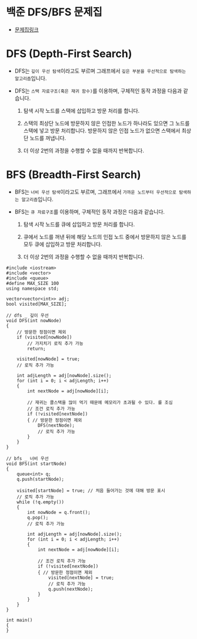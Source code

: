 # 백준 DFS/BFS 문제집

- [문제집링크](https://www.acmicpc.net/workbook/view/1983)

# DFS (Depth-First Search)

- DFS는 `깊이 우선 탐색`이라고도 부르며 그래프에서 `깊은 부분을 우선적으로 탐색하는 알고리즘`입니다.

- DFS는 `스택 자료구조(혹은 재귀 함수)`를 이용하며, 구체적인 동작 과정을 다음과 같습니다.

  1. 탐색 시작 노드를 스택에 삽입하고 방문 처리를 합니다.

  2. 스택의 최상단 노드에 방문하지 않은 인접한 노드가 하나라도 있으면 그 노드를 스택에 넣고 방문 처리합니다. 방문하지 않은 인접 노드가 없으면 스택에서 최상단 노드를 꺼냅니다.

  3. 더 이상 2번의 과정을 수행할 수 없을 때까지 반복합니다.

# BFS (Breadth-First Search)

- BFS는 `너비 우선 탐색`이라고도 부르며, 그래프에서 `가까운 노드부터 우선적으로 탐색하는 알고리즘`입니다.

- BFS는 `큐 자료구조`를 이용하며, 구체적인 동작 과정은 다음과 같습니다.

  1. 탐색 시작 노드를 큐에 삽입하고 방문 처리를 합니다.

  2. 큐에서 노드를 꺼낸 뒤에 해당 노드의 인접 노드 중에서 방문하지 않은 노드를 모두 큐에 삽입하고 방문 처리합니다.

  3. 더 이상 2번의 과정을 수행할 수 없을 때까지 반복합니다.

```
#include <iostream>
#include <vector>
#include <queue>
#define MAX_SIZE 100
using namespace std;

vector<vector<int>> adj;
bool visited[MAX_SIZE];

// dfs _ 깊이 우선
void DFS(int nowNode)
{
    // 방문한 정점이면 제외
    if (visited[nowNode])
        // 가지치기 로직 추가 가능
        return;

    visited[nowNode] = true;
    // 로직 추가 가능

    int adjLength = adj[nowNode].size();
    for (int i = 0; i < adjLength; i++)
    {
        int nextNode = adj[nowNode][i];

        // 재귀는 콜스택을 많이 먹기 때문에 메모리가 초과될 수 있다. 를 조심
        // 조건 로직 추가 가능
        if (!visited[nextNode])
        { // 방문한 정점이면 제외
            DFS(nextNode);
            // 로직 추가 가능
        }
    }
}

// bfs _ 너비 우선
void BFS(int startNode)
{
    queue<int> q;
    q.push(startNode);

    visited[startNode] = true; // 처음 들어가는 것에 대해 방문 표시
    // 로직 추가 가능
    while (!q.empty())
    {
        int nowNode = q.front();
        q.pop();
        // 로직 추가 가능

        int adjLength = adj[nowNode].size();
        for (int i = 0; i < adjLength; i++)
        {
            int nextNode = adj[nowNode][i];

            // 조건 로직 추가 가능
            if (!visited[nextNode])
            { // 방문한 정점이면 제외
                visited[nextNode] = true;
                // 로직 추가 가능
                q.push(nextNode);
            }
        }
    }
}

int main()
{
}
```
